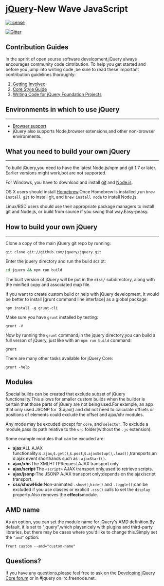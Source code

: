 # [jQuery](https://jquery.com/)-New Wave JavaScript

[![license](https://app.fossa.io/api/projects/git%2Bgithub.com%2Fjquery%2Fjquery.svg?type=shield)](https://app.fossa.io/projects/git%2Bgithub.com%2Fjquery%2Fjquery?ref=badge_shield)

[![Gitter](https://badges.gitter.im/jquery/jquery.svg)](https://gitter.im/jquery/jquery?utm_source=badge&utm_medium=badge&utm_campaign=pr-badge)
## Contribution Guides

In the spririt of open sourse software development,jQuery always encourages community code cintribution. To help you get started and before you jump into writing code ,be sure to read these important contribution guidelines thoroughly:<br>
1. [Getting Involved](https://contribute.jquery.org/)
2. [Core Style Guide](https://contribute.jquery.org/style-guide/js/)
3. [Writing Code for jQuery Foundation Projects](https://contribute.jquery.org/code/)
## Environments in which to use jQuery
---
- [Browser support](https://jquery.com/browser-support/)
- jQuery also supports Node,browser extensions,and other non-browser environments.
## What you need to build your own jQuery
---
To build jQuery,you need to have the latest Node.js/npm and git 1.7 or later. Earlier versions might work,bot are not supported.

For Windows, you have to download and install [git](https://git-scm.com/downloads) and [Node.js](https://nodejs.org/en/download/).

OS X users should install [Homebrew](https://brew.sh/).Once Homebrew is installed ,run `brew install git` to install git, and `brew install node` to install Node.js.

Linux/BSD users should use their appropriate package managers to install git and Node.js, or build from source if you swing that way.Easy-peasy.
## How to build your own jQuery 
---
Clone a copy of the main jQuery git repo by running:
```
git clone git://github.com/jquery/jquery.git
```
Enter the jquery directory and run the build script:
```cmd
cd jquery && npm run build
```
The built version of jQuery will be put in the `dist/` subdirectory, along with the minified copy and associated map file.

If you want to create custom build or help with jQuery development, it would be better to install [grunt command line interface] as a global package:
```
npm install -g grunt-cli
```
Make sure you have `grunt` installed by testing:
```
grunt -V
```
Now by running the `grunt` command,in the jquery directory,you can build a full verson of jQuery, just like with an `npm run build` command:
```
grunt
```
There are many other tasks available for jQuery Core:
```
grunt -help 
```
## Modules
Special builds can be created that exclude subset of jQuery functionality.This allows for smaller custom builds when the builder is certain that those parts of jQuery are not being used.For example, an app that only used JSONP for `$.ajax() and did not need to calculate offsets or positions of elements could exclude the offset and ajax/xhr modules.

Any mode may be excuded except for `core`, and `selector`. To exclude a module,pass its path relative to the `src` folder(without the `.js` extension).

Some example modules that can be excuded are:

- **ajax**:ALL AJAX functionality:`$.ajax`,`$.get()`,`$.post`,`$.ajaxSetup()`,`.load()`,transports,and ajax event shorthands such as `.ajaxStart()`.
- **ajax/xhr**:The XMLHTTPRequest AJAX transport only.
- **ajax/script**:The `<script>` AJAX transport only;used to retrieve scripts.
- **ajax/jsonp**:The JSONP AJAX transport only;depends on the ajax/script transport.
- **css/showHide**:Non-animated `.show()`,`hide()` and `.toggle()`;can be excluded if you use classes or explicit `.css()` calls to set the `display` property.Also removes the **effects**module.

## AMD name
As an option, you can set the module name for jQuery's AMD definition.By default, it is set to "jquery",which playsnicely with plugins and third-party libraries, but there may be cases where you'd like to change this.Simply set the `"amd"` option:
```
frunt custom --amd="custom-name"
```
## Questions?
If you have any questions,please feel free to ask on the [Developing jQuery Core forum](https://forum.jquery.com/developing-jquery-core) or in #jquery on  irc.freenode.net.
